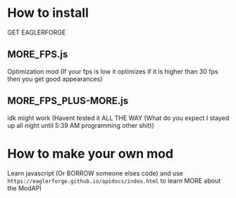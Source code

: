 # How to install

  GET EAGLERFORGE

## MORE_FPS.js

  Optimization mod (If your fps is low it optimizes if it is higher than 30 fps then you get good appearances)

## MORE_FPS_PLUS-MORE.js

  idk might work (Havent tested it ALL THE WAY (What do you expect I stayed up all night until 5:39 AM programming other shit))

# How to make your own mod

  Learn javascript (Or BORROW someone elses code) and use `https://eaglerforge.github.io/apidocs/index.html` to learn MORE about the ModAPI
